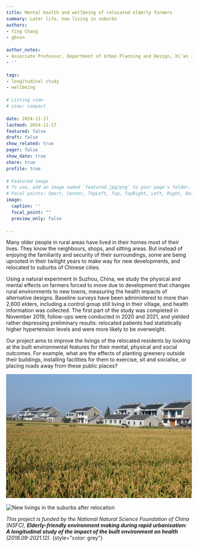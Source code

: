 ```yaml
---
title: Mental health and wellbeing of relocated elderly farmers
summary: Later life, new living in suburbs
authors: 
- Ying Chang
- gbsun

author_notes:
- Associate Professor, Department of Urban Planning and Design, Xi’an Jiaotong-Liverpool University
- ''

tags: 
- longitudinal study
- wellbeing

# Listing view
# view: compact

date: 2024-11-17
lastmod: 2024-11-17
featured: false
draft: false
show_related: true
pager: false
show_date: true
share: true
profile: true

# Featured image
# To use, add an image named `featured.jpg/png` to your page's folder.
# Focal points: Smart, Center, TopLeft, Top, TopRight, Left, Right, BottomLeft, Bottom, BottomRight.
image:
  caption: ''
  focal_point: ""
  preview_only: false

---
```


Many older people in rural areas have lived in their homes most of their lives. They know the neighbours, shops, and sitting areas. But instead of enjoying the familiarity and security of their surroundings, some are being uprooted in their twilight years to make way for new developments, and relocated to suburbs of Chinese cities. 

Using a natural experiment in Suzhou, China, we study the physical and mental effects on farmers forced to move due to development that changes rural environments to new towns, measuring the health impacts of alternative designs. Baseline surveys have been administered to more than 2,600 elders, including a control group still living in their village, and health information was collected. The first part of the study was completed in November 2019, follow-ups were conducted in 2020 and 2021, and yielded rather depressing preliminary results: relocated patients had statistically higher hypertension levels and were more likely to be overweight. 

Our project aims to improve the livings of the relocated residents by looking at the built environmental features for their mental, physical and social outcomes. For example, what are the effects of planting greenery outside their buildings, installing facilities for them to exercise, sit and socialise, or placing roads away from these public places? 

![](NSFC-02.jpg "Home environment before relocation")

![](NSFC-04.jpg "New livings in the suburbs after relocation")


_This project is funded by the National Natural Science Foundation of China (NSFC), **Elderly-friendly environment making during rapid urbanisation: A longitudinal study of the impact of the built environment on health** (2018.09-2021.12)._ 
{style="color: grey"}